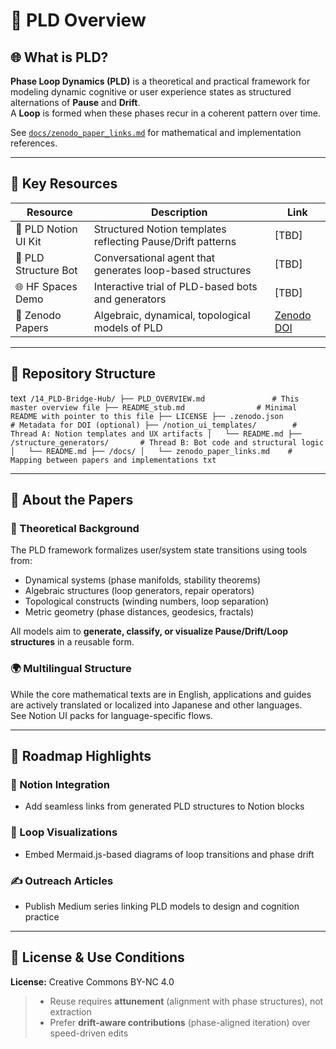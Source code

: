 # 🧠 PLD Overview

## 🌐 What is PLD?

**Phase Loop Dynamics (PLD)** is a theoretical and practical framework for modeling dynamic cognitive or user experience states as structured alternations of **Pause** and **Drift**.  
A **Loop** is formed when these phases recur in a coherent pattern over time.

See [`docs/zenodo_paper_links.md`](./docs/zenodo_paper_links.md) for mathematical and implementation references.

---

## 🔗 Key Resources

| Resource | Description | Link |
|----------|-------------|------|
| 🧩 PLD Notion UI Kit | Structured Notion templates reflecting Pause/Drift patterns | [TBD] |
| 🤖 PLD Structure Bot | Conversational agent that generates loop-based structures | [TBD] |
| 🌐 HF Spaces Demo | Interactive trial of PLD-based bots and generators | [TBD] |
| 📄 Zenodo Papers | Algebraic, dynamical, topological models of PLD | [Zenodo DOI](https://doi.org/...) |

---

## 🧭 Repository Structure
text```
/14_PLD-Bridge-Hub/
├── PLD_OVERVIEW.md               # This master overview file
├── README_stub.md                # Minimal README with pointer to this file
├── LICENSE
├── .zenodo.json                  # Metadata for DOI (optional)
├── /notion_ui_templates/        # Thread A: Notion templates and UX artifacts
│   └── README.md
├── /structure_generators/       # Thread B: Bot code and structural logic
│   └── README.md
├── /docs/
│   └── zenodo_paper_links.md    # Mapping between papers and implementations
txt```

---

## 🔎 About the Papers

### 🧪 Theoretical Background
The PLD framework formalizes user/system state transitions using tools from:
- Dynamical systems (phase manifolds, stability theorems)
- Algebraic structures (loop generators, repair operators)
- Topological constructs (winding numbers, loop separation)
- Metric geometry (phase distances, geodesics, fractals)

All models aim to **generate, classify, or visualize Pause/Drift/Loop structures** in a reusable form.

### 🌍 Multilingual Structure
While the core mathematical texts are in English, applications and guides are actively translated or localized into Japanese and other languages.  
See Notion UI packs for language-specific flows.

---

## 🚀 Roadmap Highlights

### 🧷 Notion Integration
- Add seamless links from generated PLD structures to Notion blocks

### 🔄 Loop Visualizations
- Embed Mermaid.js-based diagrams of loop transitions and phase drift

### ✍️ Outreach Articles
- Publish Medium series linking PLD models to design and cognition practice

---

## 📜 License & Use Conditions

**License:** Creative Commons BY-NC 4.0

> - Reuse requires **attunement** (alignment with phase structures), not extraction  
> - Prefer **drift-aware contributions** (phase-aligned iteration) over speed-driven edits

